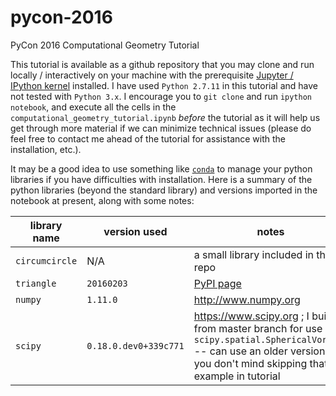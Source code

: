 # pycon-2016
PyCon 2016 Computational Geometry Tutorial

This tutorial is available as a github repository that you may clone and run locally / interactively on your machine with the prerequisite [Jupyter / IPython kernel](http://jupyter.readthedocs.io/en/latest/install.html) installed. I have used `Python 2.7.11` in this tutorial and have not tested with `Python 3.x`. I encourage you to `git clone` and run `ipython notebook`, and execute all the cells in the `computational_geometry_tutorial.ipynb` *before* the tutorial as it will help us get through more material if we can minimize technical issues (please do feel free to contact me ahead of the tutorial for assistance with the installation, etc.).

It may be a good idea to use something like [`conda`](http://conda.pydata.org/docs/intro.html) to manage your python libraries if you have difficulties with installation. Here is a summary of the python libraries (beyond the standard library) and versions imported in the notebook at present, along with some notes:

library name | version used | notes
-------------|--------------|------
`circumcircle` | N/A | a small library included in the git repo
`triangle` | `20160203` | [PyPI page](https://pypi.python.org/pypi/triangle/)
`numpy` | `1.11.0` | http://www.numpy.org
`scipy` | `0.18.0.dev0+339c771` | https://www.scipy.org ; I built from master branch for use of `scipy.spatial.SphericalVoronoi` -- can use an older version if you don't mind skipping that example in tutorial
